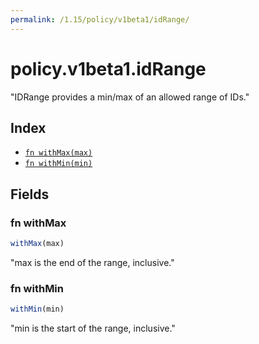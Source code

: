 ```yaml
---
permalink: /1.15/policy/v1beta1/idRange/
---
```


# policy.v1beta1.idRange

"IDRange provides a min/max of an allowed range of IDs."

## Index

* [`fn withMax(max)`](#fn-withmax)
* [`fn withMin(min)`](#fn-withmin)

## Fields

### fn withMax

```ts
withMax(max)
```

"max is the end of the range, inclusive."

### fn withMin

```ts
withMin(min)
```

"min is the start of the range, inclusive."